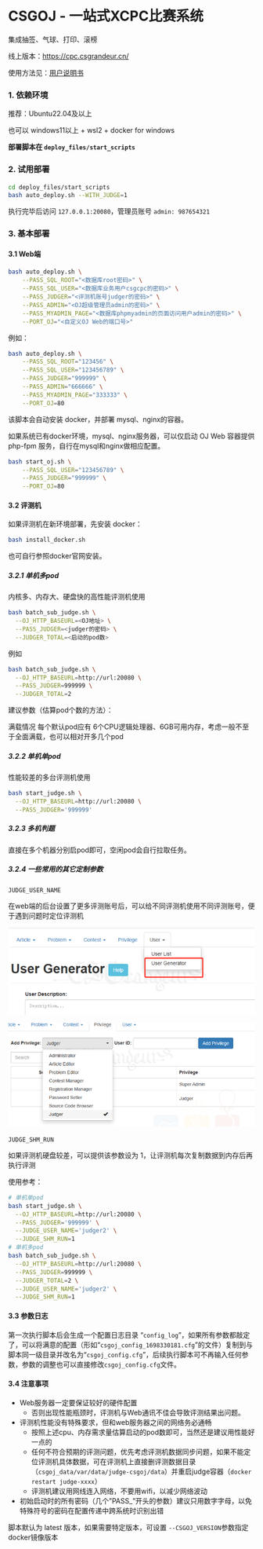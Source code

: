 # CSGOJ - 一站式XCPC比赛系统

集成抽签、气球、打印、滚榜

线上版本：https://cpc.csgrandeur.cn/

使用方法见：[用户说明书](doc/user_doc.md)


### 1. 依赖环境

推荐：Ubuntu22.04及以上

也可以 windows11以上 + wsl2 + docker for windows

**部署脚本在 `deploy_files/start_scripts`**

### 2. 试用部署

```bash
cd deploy_files/start_scripts
bash auto_deploy.sh --WITH_JUDGE=1
```

执行完毕后访问 `127.0.0.1:20080`，管理员账号 `admin: 987654321`

### 3. 基本部署

#### 3.1 Web端

```bash
bash auto_deploy.sh \
    --PASS_SQL_ROOT="<数据库root密码>" \
    --PASS_SQL_USER="<数据库业务用户csgcpc的密码>" \
    --PASS_JUDGER="<评测机账号judger的密码>" \
    --PASS_ADMIN="<OJ超级管理员admin的密码>" \
    --PASS_MYADMIN_PAGE="<数据库phpmyadmin的页面访问用户admin的密码>" \
    --PORT_OJ="<自定义OJ Web的端口号>"
```

例如：

```bash
bash auto_deploy.sh \
    --PASS_SQL_ROOT="123456" \
    --PASS_SQL_USER="123456789" \
    --PASS_JUDGER="999999" \
    --PASS_ADMIN="666666" \
    --PASS_MYADMIN_PAGE="333333" \
    --PORT_OJ=80
```

该脚本会自动安装 docker，并部署 mysql、nginx的容器。

如果系统已有docker环境，mysql、nginx服务器，可以仅启动 OJ Web 容器提供 php-fpm 服务，自行在mysql和nginx做相应配置。

```bash
bash start_oj.sh \
    --PASS_SQL_USER="123456789" \
    --PASS_JUDGER="999999" \
    --PORT_OJ=80
```


#### 3.2 评测机

如果评测机在新环境部署，先安装 docker：

```bash
bash install_docker.sh
```

也可自行参照docker官网安装。

##### 3.2.1 单机多pod

内核多、内存大、硬盘快的高性能评测机使用

```bash
bash batch_sub_judge.sh \
  --OJ_HTTP_BASEURL=<OJ地址> \
  --PASS_JUDGER=<judger的密码> \
  --JUDGER_TOTAL=<启动的pod数>
```

例如

```bash
bash batch_sub_judge.sh \
  --OJ_HTTP_BASEURL=http://url:20080 \
  --PASS_JUDGER=999999 \
  --JUDGER_TOTAL=2
```

建议参数（估算pod个数的方法）： 

满载情况 每个默认pod应有 6个CPU逻辑处理器、6GB可用内存，考虑一般不至于全面满载，也可以相对开多几个pod

##### 3.2.2 单机单pod

性能较差的多台评测机使用

```bash
bash start_judge.sh \
  --OJ_HTTP_BASEURL=http://url:20080 \
  --PASS_JUDGER='999999'
```

##### 3.2.3 多机判题

直接在多个机器分别启pod即可，空闲pod会自行拉取任务。


##### 3.2.4 一些常用的其它定制参数

`JUDGE_USER_NAME`

在web端的后台设置了更多评测账号后，可以给不同评测机使用不同评测账号，便于遇到问题时定位评测机

![](doc/deploy_doc_image/user_gen.png)


![](doc/deploy_doc_image/user_gen_judger.png)

`JUDGE_SHM_RUN`

如果评测机硬盘较差，可以提供该参数设为 1，让评测机每次复制数据到内存后再执行评测

使用参考：

```bash
# 单机单pod
bash start_judge.sh \
  --OJ_HTTP_BASEURL=http://url:20080 \
  --PASS_JUDGER='999999' \
  --JUDGE_USER_NAME='judger2' \
  --JUDGE_SHM_RUN=1
# 单机多pod
bash batch_sub_judge.sh \
  --OJ_HTTP_BASEURL=http://url:20080 \
  --PASS_JUDGER=999999 \
  --JUDGER_TOTAL=2 \
  --JUDGE_USER_NAME='judger2' \
  --JUDGE_SHM_RUN=1
```

#### 3.3 参数日志

第一次执行脚本后会生成一个配置日志目录 “`config_log`”，如果所有参数都敲定了，可以将满意的配置（形如“`csgoj_config_1698330181.cfg`”的文件）复制到与脚本同一级目录并改名为“`csgoj_config.cfg`”，后续执行脚本可不再输入任何参数，参数的调整也可以直接修改`csgoj_config.cfg`文件。

#### 3.4 注意事项


- Web服务器一定要保证较好的硬件配置
    - 否则出现性能瓶颈时，评测机与Web通讯不佳会导致评测结果出问题。
- 评测机性能没有特殊要求，但和web服务器之间的网络务必通畅
    - 按照上述cpu、内存需求量估算启动的pod数即可，当然还是建议用性能好一点的
    - 任何不符合预期的评测问题，优先考虑评测机数据同步问题，如果不能定位评测机具体数据，可在评测机上直接删评测数据目录（`csgoj_data/var/data/judge-csgoj/data`）并重启judge容器（`docker restart judge-xxxx`）
    - 评测机建议用网线连入网络，不要用wifi，以减少网络波动
- 初始启动时的所有密码（几个”PASS_”开头的参数）建议只用数字字母，以免特殊符号的密码在配置传递中跨系统时识别出错

脚本默认为 latest 版本，如果需要特定版本，可设置 `--CSGOJ_VERSION`参数指定docker镜像版本

